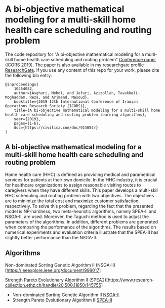 # A bi-objective mathematical modeling for a multi-skill home health care scheduling and routing problem

The code repository for "A bi-objective mathematical modeling for a multi-skill home health care scheduling and routing problem" [Conference paper](https://civilica.com/doc/923652/) (ICORS 2019). The paper is also available in my researchgate profile [ResearchGate](https://www.researchgate.net/publication/333044870_A_bi-objective_mathematical_modeling_for_a_multi-skill_home_health_care_scheduling_and_routing_problem_In_Persian). If you use any content of this repo for your work, please cite the following bib entry:
  
    @inproceedings{
        10454082,
        author={Asghari, Mehdi, and Jafari, Azizollah, Tavakkoli-Moghaddam, Reza, and Arjmand, Masoud},
        booktitle={2019 12th International Conference of Iranian Operations Research Society (ICORS)}, 
        title={A bi-objective mathematical modeling for a multi-skill home health care scheduling and routing problem learning algorithms}, 
        year={2019},
        pages={1-6},
        doc={https://civilica.com/doc/923652/}
    }


## A bi-objective mathematical modeling for a multi-skill home health care scheduling and routing problem

Home health care (HHC) is defined as providing medical and paramedical services for patients at their own domicile. In the HHC industry, it is crucial for healthcare organizations to assign reasonable visiting routes to caregivers when they have different skills. This paper develops a multi-skill HHC scheduling and routing problem with two objectives. The objectives are to minimize the total cost and maximize customer satisfaction, respectively. To solve this problem, regarding the fact that the presented model is NP-hardness, two meta-heuristic algorithms, namely SPEA-II and NSGA-II, are used. Moreover, the Taguchi method is used to adjust the parameters of the algorithms. In addition, different problems are generated when comparing the performance of the algorithms. The results based on numerical experiments and evaluation criteria illustrate that the SPEA-II has slightly better performance than the NSGA-II.

## Algorithms


Non-dominated Sorting Genetic Algorithm II (NSGA-II)[https://ieeexplore.ieee.org/document/996017]

Strength Pareto Evolutionary Algorithm II (SPEA2)[https://www.research-collection.ethz.ch/handle/20.500.11850/145755]

- Non-dominated Sorting Genetic Algorithm II [NSGA-II](https://ieeexplore.ieee.org/document/996017)
- Strength Pareto Evolutionary Algorithm II [SPEA-II](https://neo.lcc.uma.es/emoo/zitzler01.ps.gz)
